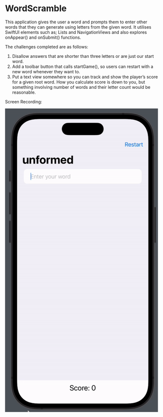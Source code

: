 # WordScramble

This application gives the user a word and prompts them to enter other words that they can generate using letters from the given word. It utilises SwiftUI elements such as; Lists and NavigationViews and also explores onAppear() and onSubmit() functions.

The challenges completed are as follows:
1. Disallow answers that are shorter than three letters or are just our start word.
2. Add a toolbar button that calls startGame(), so users can restart with a new word whenever they want to.
3. Put a text view somewhere so you can track and show the player’s score for a given root word. How you calculate score is down to you, but something involving number of words and their letter count would be reasonable.

Screen Recording:

![WordScramble Application](./demo.gif?raw=true)
